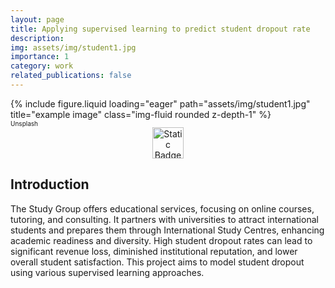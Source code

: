 ```yaml
---
layout: page
title: Applying supervised learning to predict student dropout rate
description: 
img: assets/img/student1.jpg
importance: 1
category: work
related_publications: false
---
```


<div class="row justify-content-sm-center">
  <div class="col-sm-8 mt-3 mt-md-0">
     {% include figure.liquid loading="eager" path="assets/img/student1.jpg" title="example image" class="img-fluid rounded z-depth-1" %}
    <figcaption style="font-size: 10px;" class="custom-caption mt-2">Unsplash</figcaption>
  </div>      
</div>


<div align="center">
  <a href="https://github.com/alex-mcintosh/Supervised-Learning-for-Student-  Dropout/blob/main/Applying_supervised_learning_to_predict_student_dropout_rate.ipynb">
    <img alt="Static Badge" src="https://img.shields.io/badge/GitHub%20Notebook-black?style=plastic&logo=github" height="50">
  </a>
</div>

## Introduction

The Study Group offers educational services, focusing on online courses, tutoring, and consulting. It partners with universities to attract international students and prepares them through International Study Centres, enhancing academic readiness and diversity. High student dropout rates can lead to significant revenue loss, diminished institutional reputation, and lower overall student satisfaction. This project aims to model student dropout using various supervised learning approaches.
